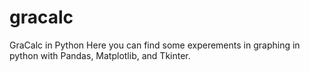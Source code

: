 # gracalc
GraCalc in Python
Here you can find some experements in graphing in python with Pandas, Matplotlib, and Tkinter. 

